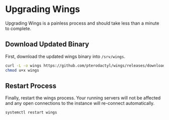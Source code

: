 # Upgrading Wings
Upgrading Wings is a painless process and should take less than a minute to complete.

## Download Updated Binary
First, download the updated wings binary into `/srv/wings`.

``` bash
curl -L -o wings https://github.com/pterodactyl/wings/releases/download/v1.0.0-beta.3/wings
chmod u+x wings
```

## Restart Process
Finally, restart the wings process. Your running servers will not be affected and any open
connections to the instance will re-connect automatically.

``` bash
systemctl restart wings
```

